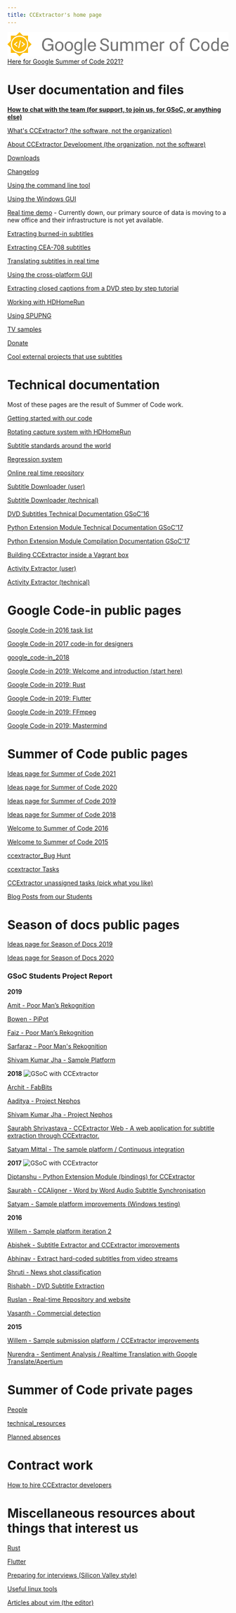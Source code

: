 ```yaml
---
title: CCExtractor's home page
---
```


[![](/public/gsoc-logo-horizontal-800.png)](/public/gsoc/ideas_page_for_summer_of_code_2020)
[Here for Google Summer of Code
2021?](/public/gsoc/ideas_page_for_summer_of_code_2021)

# User documentation and files

**[How to chat with the team (for support, to join us, for GSoC, or
anything else)](/public/general/support)**

[What's CCExtractor? (the software, not the
organization)](/public/general/whatsccextractor)

[About CCExtractor Development (the organization, not the
software)](/public/general/about_the_org)

[Downloads](/public/general/downloads)

[Changelog](https://github.com/CCExtractor/ccextractor/blob/master/docs/CHANGES.TXT)

[Using the command line tool](/public/general/command_line_usage)

[Using the Windows GUI](/public/general/win_gui_usage)

[Real time demo](http://realtimedemo.ccextractor.org:8080/) - Currently
down, our primary source of data is moving to a new office and their
infrastructure is not yet available.

[Extracting burned-in
subtitles](https://abhinavshukla95.wordpress.com/2016/08/18/google-summer-of-code-work-product-submission/)

[Extracting CEA-708 subtitles](/public/gsoc/olegkisselef_cea_708)

[Translating subtitles in real time](/public/gsoc/translating_captions)

[Using the cross-platform GUI](/public/gsoc/olegkisselef_qt_gui)

[Extracting closed captions from a DVD step by step
tutorial](/public/gsoc/extract_from_DVD)

[Working with HDHomeRun](/public/general/Working%20with%20HDHomeRun)

[Using SPUPNG](/public/general/Using%20SPUPNG)

[TV samples](/public/general/TVSamples)

[Donate](/public/general/http///sourceforge.net/donate/index.php?group_id=190832)

[Cool external projects that use
subtitles](/public/general/coollinkswithsubfs)

# Technical documentation

Most of these pages are the result of Summer of Code work.

[Getting started with our
code](/public/general/gettingstartedwithourcode)

[Rotating capture system with
HDHomeRun](/public/general/Rotating%20capture%20system%20with%20HDHomeRun)

[Subtitle standards around the
world](/public/general/Subtitle%20standards%20around%20the%20world)

[Regression system](/public/gsoc/ccextractor_regression_testing)

[Online real time
repository](/public/gsoc/2016/abishek/subtitle_downloader)

[Subtitle Downloader
(user)](/public/gsoc/2016/abishek/subtitle_downloader)

[Subtitle Downloader
(technical)](/public/gsoc/Subtitle%20Extractor%20technical%20docs)

[DVD Subtitles Technical Documentation
GSoC'16](/public/gsoc/DVD%20Subtitles%20Technical%20Documentation%20GSoC'16)

[Python Extension Module Technical Documentation
GSoC'17](/public/gsoc/Python%20Extension%20Module%20Technical%20Documentation%20GSoC'17)

[Python Extension Module Compilation Documentation
GSoC'17](/public/gsoc/Python%20Extension%20Module%20Compilation%20Documentation%20GSoC'17)

[Building CCExtractor inside a Vagrant box](/public/general/vagrant)

[Activity Extractor (user)](/public/codein/activity_extractor_user_docs)

[Activity Extractor
(technical)](/public/codein/activity_extractor_technical_docs)

# Google Code-in public pages

[Google Code-in 2016 task
list](/public/codein/Google%20Code-in%202016%20task%20list)

[Google Code-in 2017 code-in for
designers](/public/codein/Google%20Code-in%202017%20code-in%20for%20designers)

[google\_code-in\_2018](/public/codein/google_code-in_2018)

[Google Code-in 2019: Welcome and introduction (start
here)](https://gci2019.ccextractor.org)

[Google Code-in 2019: Rust](/public/codein/google_code-in_2019/Rust)

[Google Code-in 2019:
Flutter](/public/codein/google_code-in_2019/Flutter)

[Google Code-in 2019: FFmpeg](/public/codein/google_code-in_2019/FFmpeg)

[Google Code-in 2019:
Mastermind](/public/codein/google_code-in_2019/Mastermind)

# Summer of Code public pages

[Ideas page for Summer of
Code 2021](/public/gsoc/Ideas%20page%20for%20Summer%20of%20Code%202021)

[Ideas page for Summer of
Code 2020](/public/gsoc/Ideas%20page%20for%20Summer%20of%20Code%202020)

[Ideas page for Summer of
Code 2019](/public/gsoc/Ideas%20page%20for%20Summer%20of%20Code%202019)

[Ideas page for Summer of
Code 2018](/public/gsoc/Ideas%20page%20for%20Summer%20of%20Code%202018)

[Welcome to Summer of
Code 2016](/public/gsoc/Welcome%20to%20Summer%20of%20Code%202016)

[Welcome to Summer of
Code 2015](/public/gsoc/Welcome%20to%20Summer%20of%20Code%202015)

[ccextractor\_Bug Hunt](/public/gsoc/ccextractor_Bug%20Hunt)

[ccextractor Tasks](/public/gsoc/ccextractor%20Tasks)

[CCExtractor unassigned tasks (pick what you
like)](/public/gsoc/ccextractor_unassigned_tasks_pick_what_like)

[Blog Posts from our Students](/public/blog_posts_our_students)

# Season of docs public pages

[Ideas page for Season of Docs
2019](/public/gsoc/Ideas%20page%20for%20Season%20of%20Docs%202019)

[Ideas page for Season of Docs
2020](/public/gsoc/Ideas%20page%20for%20Season%20of%20Docs%202020)

### GSoC Students Project Report

**2019**

[Amit - Poor Man’s Rekognition](/public/gsoc/2019/pymit)

[Bowen - PiPot](/public/gsoc/2019/vertexc)

[Faiz - Poor Man’s Rekognition](/public/gsoc/2019/faizkhan)

[Sarfaraz - Poor Man's Rekognition](/public/gsoc/2019/sziraqui)

[Shivam Kumar Jha - Sample
Platform](https://github.com/CCExtractor/sample-platform/pulls?utf8=%E2%9C%93&q=is%3Apr+author%3Athealphadollar)

**2018** ![GSoC with CCExtractor](/public/gsoc/gsoc_cc_2018.png)

[Archit - FabBits](/public/gsoc/2018/achie27)

[Aaditya - Project Nephos](/public/gsoc/2018/aaditya)

[Shivam Kumar Jha - Project Nephos](/public/gsoc/2018/thealphadollar)

[Saurabh Shrivastava - CCExtractor Web - A web application for subtitle
extraction through CCExtractor.](/public/gsoc/2018/saurabh)

[Satyam Mittal - The sample platform / Continuous
integration](/public/gsoc/2018/satyam)

**2017** ![GSoC with CCExtractor](/public/gsoc/gsoc_cc_up.png)

[Diptanshu - Python Extension Module (bindings) for
CCExtractor](/public/gsoc/2017/diptanshu)

[Saurabh - CCAligner - Word by Word Audio Subtitle
Synchronisation](/public/gsoc/2017/saurabh)

[Satyam - Sample platform improvements (Windows
testing)](/public/gsoc/2017/satyam)

**2016**

[Willem - Sample platform iteration 2](/public/gsoc/2016/willem)

[Abishek - Subtitle Extractor and CCExtractor
improvements](/public/gsoc/2016/abhishek/projects)

[Abhinav - Extract hard-coded subtitles from video
streams](/public/gsoc/2016/abhinav)

[Shruti - News shot classification](/public/gsoc/2016/shruti)

[Rishabh - DVD Subtitle Extraction](/public/gsoc/2016/rishabh)

[Ruslan - Real-time Repository and website](/public/gsoc/2016/ruslan)

[Vasanth - Commercial detection](/public/gsoc/2016/vasanth)

**2015**

[Willem - Sample submission platform / CCExtractor
improvements](/public/gsoc/2015/willem)

[Nurendra - Sentiment Analysis / Realtime Translation with Google
Translate/Apertium](/public/gsoc/2015/nurendra)

# Summer of Code private pages

[People](/private/gsoc/People)

[technical\_resources](/private/gsoc/technical_resources)

[Planned absences](/private/gsoc/Planned%20absences)

# Contract work

[How to hire CCExtractor
developers](/public/general/how%20to%20hire%20us)

# Miscellaneous resources about things that interest us

[Rust](/public/general/Rust%20resources/Rust)

[Flutter](/public/general/Flutter%20resources/Flutter)

[Preparing for interviews (Silicon Valley
style)](/public/general/Misc/Interview%20preparation)

[Useful linux tools](/public/general/Misc/Useful%20linux%20tools)

[Articles about vim (the editor)](/public/general/Misc/vim)
